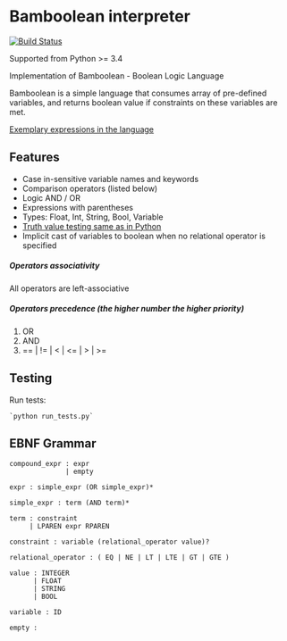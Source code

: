 # Bamboolean interpreter

[![Build Status](https://travis-ci.org/qedsoftware/bamboolean.svg?branch=master)](https://travis-ci.org/qedsoftware/bamboolean)

Supported from Python >= 3.4

Implementation of Bamboolean - Boolean Logic Language

Bamboolean is a simple language that consumes array of pre-defined variables, and
returns boolean value if constraints on these variables are met.

[Exemplary expressions in the language](./bamboolean/tests/fixtures.py)

## Features

- Case in-sensitive variable names and keywords
- Comparison operators (listed below)
- Logic AND / OR
- Expressions with parentheses
- Types: Float, Int, String, Bool, Variable
- [Truth value testing same as in Python](https://docs.python.org/3/library/stdtypes.html#truth-value-testing)
- Implicit cast of variables to boolean when no relational operator is specified

##### Operators associativity

All operators are left-associative

##### Operators precedence (the higher number the higher priority)

1. OR
2. AND
3. == | != | < | <= | > | >=

## Testing

Run tests:

    `python run_tests.py`

## EBNF Grammar

```
compound_expr : expr
              | empty

expr : simple_expr (OR simple_expr)*

simple_expr : term (AND term)*

term : constraint
     | LPAREN expr RPAREN

constraint : variable (relational_operator value)?

relational_operator : ( EQ | NE | LT | LTE | GT | GTE )

value : INTEGER
      | FLOAT
      | STRING
      | BOOL

variable : ID

empty :

```
